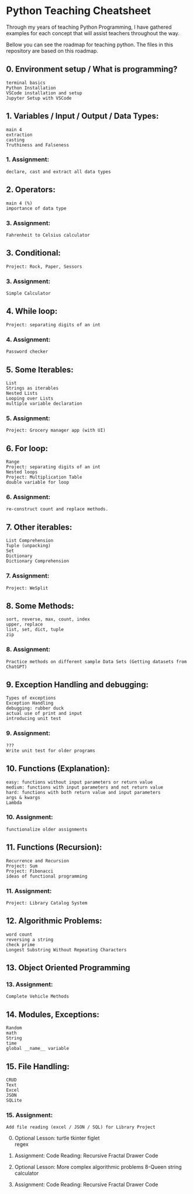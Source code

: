 # Python Teaching Cheatsheet
Through my years of teaching Python Programming, I have gathered examples for each concept that will assist teachers throughout the way.

Bellow you can see the roadmap for teaching python. The files in this repository are based on this roadmap.


## 0. Environment setup / What is programming?
	terminal basics
	Python Installation
	VSCode installation and setup
	Jupyter Setup with VSCode


## 1. Variables / Input / Output / Data Types:
	main 4
	extraction
	casting
	Truthiness and Falseness
### 1. Assignment:
	declare, cast and extract all data types


## 2. Operators:
	main 4 (%)
	importance of data type
### 3. Assignment:
	Fahrenheit to Celsius calculator 


## 3. Conditional:
	Project: Rock, Paper, Sessors
### 3. Assignment:
	Simple Calculator


## 4. While loop:
	Project: separating digits of an int
### 4. Assignment:
	Password checker


## 5. Some Iterables:
	List
	Strings as iterables
	Nested Lists
	Looping over Lists
	multiple variable declaration
### 5. Assignment:
	Project: Grocery manager app (with UI)


## 6. For loop:
	Range
	Project: separating digits of an int
	Nested loops
	Project: Multiplication Table
	double variable for loop
### 6. Assignment:
	re-construct count and replace methods.


## 7. Other iterables:
	List Comprehension
	Tuple (unpacking)
	Set
	Dictionary
	Dictionary Comprehension
### 7. Assignment:
	Project: WeSplit


## 8. Some Methods:
	sort, reverse, max, count, index
	upper, replace
	list, set, dict, tuple
	zip
### 8. Assignment:
	Practice methods on different sample Data Sets (Getting datasets from ChatGPT)


## 9. Exception Handling and debugging:
	Types of exceptions
	Exception Handling
	debugging: rubber duck
	actual use of print and input
	introducing unit test
### 9. Assignment:
	???
	Write unit test for older programs


## 10. Functions (Explanation):
	easy: functions without input parameters or return value
	medium: functions with input parameters and not return value
	hard: functions with both return value and input parameters
	args & kwargs
	Lambda
### 10. Assignment:
	functionalize older assignments


## 11. Functions (Recursion):
	Recurrence and Recursion
	Project: Sum
	Project: Fibonacci
	ideas of functional programming
### 11. Assignment:
	Project: Library Catalog System


## 12. Algorithmic Problems:
	word count
	reversing a string
	check prime
	Longest Substring Without Repeating Characters


## 13. Object Oriented Programming
### 13. Assignment:
	Complete Vehicle Methods


## 14. Modules, Exceptions:
	Random
	math
	String
	time
	global __name__ variable


## 15. File Handling:
	CRUD
	Text
	Excel
	JSON
	SQLite
### 15. Assignment:
	Add file reading (excel / JSON / SQL) for Library Project


00. Optional Lesson: 
	turtle
	tkinter
	figlet	
	regex
00. Assignment:
	Code Reading: Recursive Fractal Drawer Code


01. Optional Lesson: 
	More complex algorithmic problems
	8-Queen
	string calculator	
01. Assignment:
	Code Reading: Recursive Fractal Drawer Code








